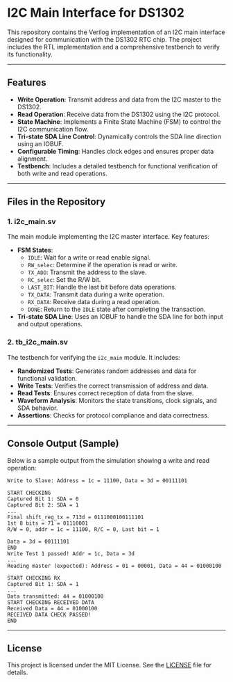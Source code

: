 # I2C Main Interface for DS1302

This repository contains the Verilog implementation of an I2C main interface designed for communication with the DS1302 RTC chip. The project includes the RTL implementation and a comprehensive testbench to verify its functionality.

---

## Features

- **Write Operation**: Transmit address and data from the I2C master to the DS1302.
- **Read Operation**: Receive data from the DS1302 using the I2C protocol.
- **State Machine**: Implements a Finite State Machine (FSM) to control the I2C communication flow.
- **Tri-state SDA Line Control**: Dynamically controls the SDA line direction using an IOBUF.
- **Configurable Timing**: Handles clock edges and ensures proper data alignment.
- **Testbench**: Includes a detailed testbench for functional verification of both write and read operations.

---

## Files in the Repository

### 1. **i2c_main.sv**
The main module implementing the I2C master interface. Key features:
- **FSM States**:
  - `IDLE`: Wait for a write or read enable signal.
  - `RW_selec`: Determine if the operation is read or write.
  - `TX_ADD`: Transmit the address to the slave.
  - `RC_selec`: Set the R/W bit.
  - `LAST_BIT`: Handle the last bit before data operations.
  - `TX_DATA`: Transmit data during a write operation.
  - `RX_DATA`: Receive data during a read operation.
  - `DONE`: Return to the `IDLE` state after completing the transaction.
- **Tri-state SDA Line**: Uses an IOBUF to handle the SDA line for both input and output operations.

### 2. **tb_i2c_main.sv**
The testbench for verifying the `i2c_main` module. It includes:
- **Randomized Tests**: Generates random addresses and data for functional validation.
- **Write Tests**: Verifies the correct transmission of address and data.
- **Read Tests**: Ensures correct reception of data from the slave.
- **Waveform Analysis**: Monitors the state transitions, clock signals, and SDA behavior.
- **Assertions**: Checks for protocol compliance and data correctness.

---

## Console Output (Sample)

Below is a sample output from the simulation showing a write and read operation:

```
Write to Slave: Address = 1c = 11100, Data = 3d = 00111101 

START CHECKING
Captured Bit 1: SDA = 0
Captured Bit 2: SDA = 1
...
Final shift_reg_tx = 713d = 0111000100111101
1st 8 bits = 71 = 01110001
R/W = 0, addr = 1c = 11100, R/C = 0, Last bit = 1 

Data = 3d = 00111101
END
Write Test 1 passed! Addr = 1c, Data = 3d
...
Reading master (expected): Address = 01 = 00001, Data = 44 = 01000100 

START CHECKING RX
Captured Bit 1: SDA = 1
...
Data transmitted: 44 = 01000100
START CHECKING RECEIVED DATA
Received Data = 44 = 01000100
RECEIVED DATA CHECK PASSED!
END
```

---


## License

This project is licensed under the MIT License. See the [LICENSE](LICENSE) file for details.


